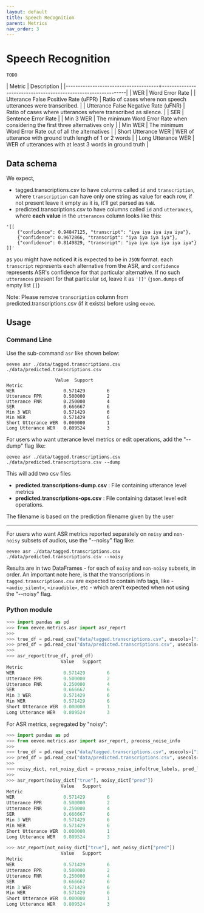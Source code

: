 ```yaml
---
layout: default
title: Speech Recognition
parent: Metrics
nav_order: 3
---
```


# Speech Recognition

`TODO`

| Metric | Description |
|--------------------------------------+---------------------------------------------------------------|
| WER | Word Error Rate |
| Utterance False Positive Rate (uFPR) | Ratio of cases where non speech utterances were transcribed. |
| Utterance False Negative Rate (uFNR) | Ratio of cases where utterances where transcribed as silence. |
| SER | Sentence Error Rate |
| Min 3 WER | The minimum Word Error Rate when considering the first three alternatives only |
| Min WER | The minimum Word Error Rate out of all the alternatives |
| Short Utterance WER | WER of utterance with ground truth length of 1 or 2 words |
| Long Utterance WER | WER of utterances with at least 3 words in ground truth |

## Data schema

We expect,

- tagged.transcriptions.csv to have columns called `id` and `transcription`, where `transcription` can have only one string as value for each row, if not present leave it empty as it is, it'll get parsed as `NaN`.
- predicted.transcriptions.csv to have columns called `id` and `utterances`, where **each value** in the `utterances` column looks like this:

```
'[[
    {"confidence": 0.94847125, "transcript": "iya iya iya iya iya"},
    {"confidence": 0.9672866, "transcript": "iya iya iya iya"},
    {"confidence": 0.8149829, "transcript": "iya iya iya iya iya iya"}
]]'
```

as you might have noticed it is expected to be in `JSON` format. each `transcript` represents each alternative from the ASR, and `confidence` represents ASR's confidence for that particular alternative. If no such `utterances` present for that particular `id`, leave it as `'[]'` (`json.dumps` of empty list `[]`)

Note: Please remove `transcription` column from predicted.transcriptions.csv (if it exists) before using `eevee`.

## Usage

### Command Line

Use the sub-command `asr` like shown below:

```shell
eevee asr ./data/tagged.transcriptions.csv ./data/predicted.transcriptions.csv
```

```
                  Value  Support
Metric
WER                  0.571429        6
Utterance FPR        0.500000        2
Utterance FNR        0.250000        4
SER                  0.666667        6
Min 3 WER            0.571429        6
Min WER              0.571429        6
Short Utterance WER  0.000000        1
Long Utterance WER   0.809524        3

```

For users who want utterance level metrics or edit operations, add the "--dump" flag like:

```shell
eevee asr ./data/tagged.transcriptions.csv ./data/predicted.transcriptions.csv --dump
```

This will add two csv files

- **predicted.transcriptions-dump.csv** : File containing utterance level metrics
- **predicted.transcriptions-ops.csv** : File containing dataset level edit operations.

The filename is based on the prediction filename given by the user

----                                                                                                                                                                                     

For users who want ASR metrics reported separately on `noisy` and `non-noisy` subsets of audios, 
use the "--noisy" flag like:

```shell
eevee asr ./data/tagged.transcriptions.csv ./data/predicted.transcriptions.csv --noisy
```

Results are in two DataFrames - for each of `noisy` and `non-noisy` subsets, in order. An important note 
here, is that the transcriptions in `tagged.transcriptions.csv` are expected to contain info tags, like -
`<audio_silent>`, `<inaudible>`, etc - which aren't expected when not using the "--noisy" flag.

### Python module

```python
>>> import pandas as pd
>>> from eevee.metrics.asr import asr_report
>>>
>>> true_df = pd.read_csv("data/tagged.transcriptions.csv", usecols=["id", "transcription"])
>>> pred_df = pd.read_csv("data/predicted.transcriptions.csv", usecols=["id", "utterances"])
>>>
>>> asr_report(true_df, pred_df)
                    Value   Support
Metric
WER                  0.571429        6
Utterance FPR        0.500000        2
Utterance FNR        0.250000        4
SER                  0.666667        6
Min 3 WER            0.571429        6
Min WER              0.571429        6
Short Utterance WER  0.000000        1
Long Utterance WER   0.809524        3

```

For ASR metrics, segregated by "noisy":
```python
>>> import pandas as pd
>>> from eevee.metrics.asr import asr_report, process_noise_info
>>>
>>> true_df = pd.read_csv("data/tagged.transcriptions.csv", usecols=["id", "transcription"])
>>> pred_df = pd.read_csv("data/predicted.transcriptions.csv", usecols=["id", "utterances"])
>>>
>>> noisy_dict, not_noisy_dict = process_noise_info(true_labels, pred_labels)
>>>
>>> asr_report(noisy_dict["true"], noisy_dict["pred"])
                    Value   Support
Metric
WER                  0.571429        6
Utterance FPR        0.500000        2
Utterance FNR        0.250000        4
SER                  0.666667        6
Min 3 WER            0.571429        6
Min WER              0.571429        6
Short Utterance WER  0.000000        1
Long Utterance WER   0.809524        3

>>> asr_report(not_noisy_dict["true"], not_noisy_dict["pred"])
                    Value   Support
Metric
WER                  0.571429        6
Utterance FPR        0.500000        2
Utterance FNR        0.250000        4
SER                  0.666667        6
Min 3 WER            0.571429        6
Min WER              0.571429        6
Short Utterance WER  0.000000        1
Long Utterance WER   0.809524        3

```
